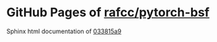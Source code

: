GitHub Pages of [rafcc/pytorch-bsf](https://github.com/rafcc/pytorch-bsf.git)
===
Sphinx html documentation of [033815a9](https://github.com/rafcc/pytorch-bsf/tree/033815a97c86a859c811009b520e30a1f4a3e326)
